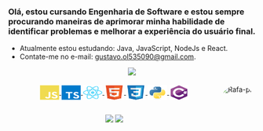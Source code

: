 ### Olá, estou cursando Engenharia de Software e estou sempre procurando maneiras de aprimorar minha habilidade de identificar problemas e melhorar a experiência do usuário final.

- Atualmente estou estudando: Java, JavaScript, NodeJs e React.
- Contate-me no e-mail: gustavo.ol535090@gmail.com.

<div align="center">
  <a href="https://github.com/gustavo-oliveira22">
  <img height="180em" src="https://github-readme-stats.vercel.app/api?username=gustavo-oliveira22&show_icons=true&theme=nightowl&include_all_commits=true&count_private=true"/>
  <div style="display: inline_block"><br>
  <img align="center" alt="Rafa-Js" height="30" width="40" src="https://raw.githubusercontent.com/devicons/devicon/master/icons/javascript/javascript-plain.svg">
  <img align="center" alt="Rafa-Ts" height="30" width="40" src="https://raw.githubusercontent.com/devicons/devicon/master/icons/typescript/typescript-plain.svg">
  <img align="center" alt="Rafa-React" height="30" width="40" src="https://raw.githubusercontent.com/devicons/devicon/master/icons/react/react-original.svg">
  <img align="center" alt="Rafa-HTML" height="30" width="40" src="https://raw.githubusercontent.com/devicons/devicon/master/icons/html5/html5-original.svg">
  <img align="center" alt="Rafa-CSS" height="30" width="40" src="https://raw.githubusercontent.com/devicons/devicon/master/icons/css3/css3-original.svg">
  <img align="center" alt="Rafa-Python" height="30" width="40" src="https://raw.githubusercontent.com/devicons/devicon/master/icons/python/python-original.svg">
  <img align="center" alt="Rafa-Csharp" height="30" width="40" src="https://raw.githubusercontent.com/devicons/devicon/master/icons/csharp/csharp-original.svg">
  <img align="right" alt="Rafa-pic" height="150" style="border-radius:50px;" src="https://cdn.discordapp.com/attachments/833353957304565821/927397157059833886/JUAN_RODRIGUES.gif">
</div>
    
  ##
 
<div> 
  <a href="https://www.instagram.com/guustavoo._oliveira/" target="_blank"><img src="https://img.shields.io/badge/-Instagram-%23E4405F?style=for-the-badge&logo=instagram&logoColor=white" target="_blank"></a>
  <a href = "mailto:gustavodka090@gmail.com"><img src="https://img.shields.io/badge/-Gmail-%23333?style=for-the-badge&logo=gmail&logoColor=white" target="_blank"></a>
</div>

